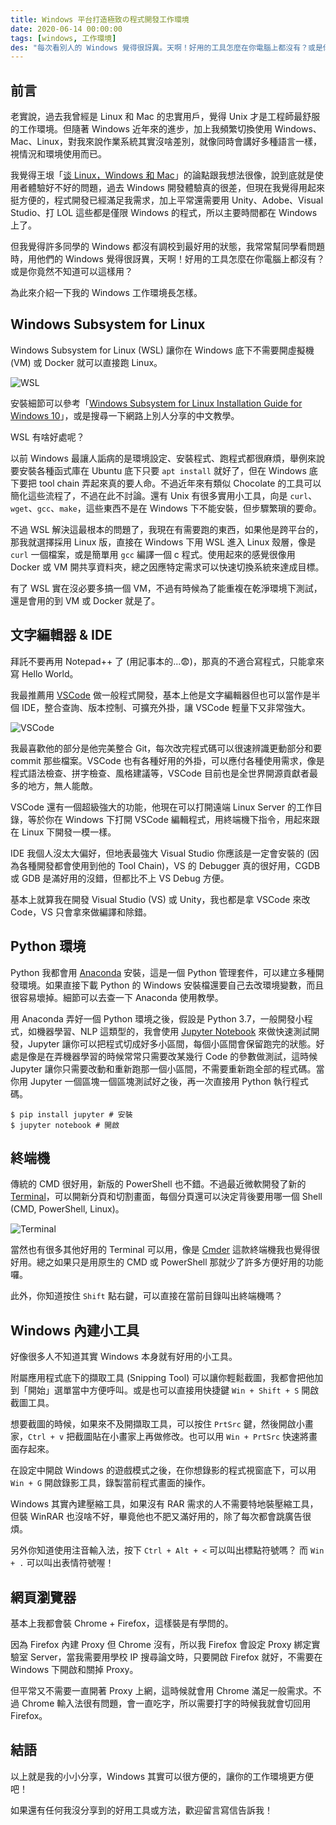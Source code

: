 ```yaml
---
title: Windows 平台打造極致の程式開發工作環境 
date: 2020-06-14 00:00:00
tags: [windows, 工作環境]
des: "每次看別人的 Windows 覺得很訝異。天啊！好用的工具怎麼在你電腦上都沒有？或是你竟然不知道可以這樣用？為此來介紹一下我的 Windows 工作環境長怎樣。"
---
```


## 前言

老實說，過去我曾經是 Linux 和 Mac 的忠實用戶，覺得 Unix 才是工程師最舒服的工作環境。但隨著 Windows 近年來的進步，加上我頻繁切換使用 Windows、Mac、Linux，對我來說作業系統其實沒啥差別，就像同時會講好多種語言一樣，視情況和環境使用而已。

我覺得王垠「[谈 Linux，Windows 和 Mac](https://www.yinwang.org/blog-cn/2013/03/07/linux-windows-mac)」的論點跟我想法很像，說到底就是使用者體驗好不好的問題，過去 Windows 開發體驗真的很差，但現在我覺得用起來挺方便的，程式開發已經滿足我需求，加上平常還需要用 Unity、Adobe、Visual Studio、打 LOL 這些都是僅限 Windows 的程式，所以主要時間都在 Windows 上了。

但我覺得許多同學的 Windows 都沒有調校到最好用的狀態，我常常幫同學看問題時，用他們的 Windows 覺得很訝異，天啊！好用的工具怎麼在你電腦上都沒有？或是你竟然不知道可以這樣用？

為此來介紹一下我的 Windows 工作環境長怎樣。

## Windows Subsystem for Linux

Windows Subsystem for Linux (WSL) 讓你在 Windows 底下不需要開虛擬機 (VM) 或 Docker 就可以直接跑 Linux。

![WSL](https://user-images.githubusercontent.com/18013815/84588789-c85d3f80-ae5c-11ea-9d40-4a9395456e35.png)


安裝細節可以參考「[Windows Subsystem for Linux Installation Guide for Windows 10](https://docs.microsoft.com/en-us/windows/wsl/install-win10)」，或是搜尋一下網路上別人分享的中文教學。

WSL 有啥好處呢？

以前 Windows 最讓人詬病的是環境設定、安裝程式、跑程式都很麻煩，舉例來說要安裝各種函式庫在 Ubuntu 底下只要 `apt install` 就好了，但在 Windows 底下要把 tool chain 弄起來真的要人命。不過近年來有類似 Chocolate 的工具可以簡化這些流程了，不過在此不討論。還有 Unix 有很多實用小工具，向是 `curl`、`wget`、`gcc`、`make`，這些東西不是在 Windows 下不能安裝，但步驟繁瑣的要命。

不過 WSL 解決這最根本的問題了，我現在有需要跑的東西，如果他是跨平台的，那我就選擇採用 Linux 版，直接在 Windows 下用 WSL 進入 Linux 殼層，像是 `curl` 一個檔案，或是簡單用 `gcc` 編譯一個 c 程式。使用起來的感覺很像用 Docker 或 VM 開共享資料夾，總之因應特定需求可以快速切換系統來達成目標。

有了 WSL 實在沒必要多搞一個 VM，不過有時候為了能重複在乾淨環境下測試，還是會用的到 VM 或 Docker 就是了。

## 文字編輯器 & IDE

拜託不要再用 Notepad++ 了 (用記事本的...😨)，那真的不適合寫程式，只能拿來寫 Hello World。

我最推薦用 [VSCode](https://code.visualstudio.com/) 做一般程式開發，基本上他是文字編輯器但也可以當作是半個 IDE，整合查詢、版本控制、可擴充外掛，讓 VSCode 輕量下又非常強大。

![VSCode](https://user-images.githubusercontent.com/18013815/84588950-0eff6980-ae5e-11ea-9b9c-39da3a6654d5.png)

我最喜歡他的部分是他完美整合 Git，每次改完程式碼可以很速辨識更動部分和要 commit 那些檔案。VSCode 也有各種好用的外掛，可以應付各種使用需求，像是程式語法檢查、拼字檢查、風格建議等，VSCode 目前也是全世界開源貢獻者最多的地方，無人能敵。

VSCode 還有一個超級強大的功能，他現在可以打開遠端 Linux Server 的工作目錄，等於你在 Windows 下打開 VSCode 編輯程式，用終端機下指令，用起來跟在 Linux 下開發一模一樣。

IDE 我個人沒太大偏好，但地表最強大 Visual Studio 你應該是一定會安裝的 (因為各種開發都會使用到他的 Tool Chain)，VS 的 Debugger 真的很好用，CGDB 或 GDB 是滿好用的沒錯，但都比不上 VS Debug 方便。

基本上就算我在開發 Visual Studio (VS) 或 Unity，我也都是拿 VSCode 來改 Code，VS 只會拿來做編譯和除錯。

## Python 環境

Python 我都會用 [Anaconda](https://docs.anaconda.com/anaconda/install/windows/) 安裝，這是一個 Python 管理套件，可以建立多種開發環境。如果直接下載 Python 的 Windows 安裝檔還要自己去改環境變數，而且很容易壞掉。細節可以去查一下 Anaconda 使用教學。

用 Anaconda 弄好一個 Python 環境之後，假設是 Python 3.7，一般開發小程式，如機器學習、NLP 這類型的，我會使用 [Jupyter Notebook](https://jupyter.org/) 來做快速測試開發，Jupyter 讓你可以把程式切成好多小區間，每個小區間會保留跑完的狀態。好處是像是在弄機器學習的時候常常只需要改某幾行 Code 的參數做測試，這時候 Jupyter 讓你只需要改動和重新跑那一個小區間，不需要重新跑全部的程式碼。當你用 Jupyter 一個區塊一個區塊測試好之後，再一次直接用 Python 執行程式碼。

```shell
$ pip install jupyter # 安裝
$ jupyter notebook # 開啟
```

## 終端機

傳統的 CMD 很好用，新版的 PowerShell 也不錯。不過最近微軟開發了新的 [Terminal](https://aka.ms/terminal)，可以開新分頁和切割畫面，每個分頁還可以決定背後要用哪一個 Shell (CMD, PowerShell, Linux)。

![Terminal](https://i.imgur.com/jUtCktp.png)

當然也有很多其他好用的 Terminal 可以用，像是 [Cmder](https://cmder.net/) 這款終端機我也覺得很好用。總之如果只是用原生的 CMD 或 PowerShell 那就少了許多方便好用的功能囉。

此外，你知道按住 `Shift` 點右鍵，可以直接在當前目錄叫出終端機嗎？

## Windows 內建小工具

好像很多人不知道其實 Windows 本身就有好用的小工具。

附屬應用程式底下的擷取工具 (Snipping Tool) 可以讓你輕鬆截圖，我都會把他加到「開始」選單當中方便呼叫。或是也可以直接用快捷鍵 `Win + Shift + S` 開啟截圖工具。

想要截圖的時候，如果來不及開擷取工具，可以按住 `PrtSrc` 鍵，然後開啟小畫家，`Ctrl + v` 把截圖貼在小畫家上再做修改。也可以用 `Win + PrtSrc` 快速將畫面存起來。

在設定中開啟 Windows 的遊戲模式之後，在你想錄影的程式視窗底下，可以用 `Win + G` 開啟錄影工具，錄製當前程式畫面的操作。

Windows 其實內建壓縮工具，如果沒有 RAR 需求的人不需要特地裝壓縮工具，但裝 WinRAR 也沒啥不好，畢竟他也不肥又滿好用的，除了每次都會跳廣告很煩。

另外你知道使用注音輸入法，按下 `Ctrl + Alt + <` 可以叫出標點符號嗎？
而 `Win + .` 可以叫出表情符號喔！

## 網頁瀏覽器

基本上我都會裝 Chrome + Firefox，這樣裝是有學問的。

因為 Firefox 內建 Proxy 但 Chrome 沒有，所以我 Firefox 會設定 Proxy 綁定實驗室 Server，當我需要用學校 IP 搜尋論文時，只要開啟 Firefox 就好，不需要在 Windows 下開啟和關掉 Proxy。

但平常又不需要一直開著 Proxy 上網，這時候就會用 Chrome 滿足一般需求。不過 Chrome 輸入法很有問題，會一直吃字，所以需要打字的時候我就會切回用 Firefox。

## 結語

以上就是我的小小分享，Windows 其實可以很方便的，讓你的工作環境更方便吧！

如果還有任何我沒分享到的好用工具或方法，歡迎留言寫信告訴我！
